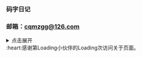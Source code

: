 ### 码字日记
### 邮箱：cqmzgg@126.com
<details>
<summary>点击展开</summary>

**怎么添加网站访问统计**
 怎么添加网站访问统计
 怎么添加网站访问统计，
</details>




<span id="busuanzi">
:heart:感谢第<span>Loading</span>小伙伴的<span>Loading</span>次访问关于页面。
</span>


<!-- ##{"script":"<script>document.getElementById('user-content-busuanzi').id='busuanzi_container_site_uv';busuanzi=document.getElementById('busuanzi_container_site_uv');busuanzi.style.display='none';busuanzi.childNodes[1].id='busuanzi_value_site_uv';busuanzi.childNodes[3].id='busuanzi_value_site_pv';</script><script defer src='https://cn.vercount.one/js'></script>","style":"<style>#busuanzi_value_site_uv{color:red}#busuanzi_value_site_pv{color:red}</style>"}## -->